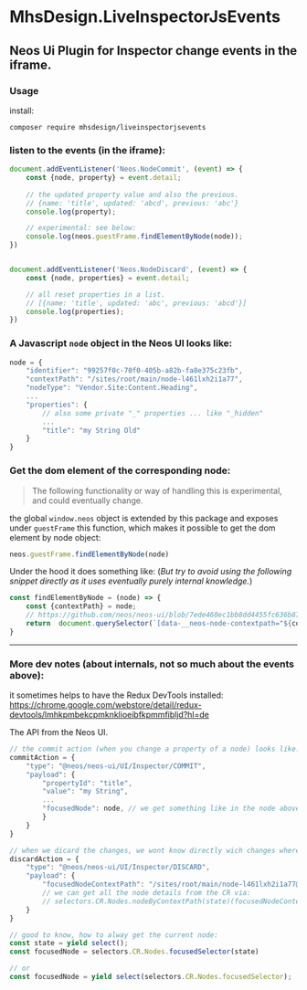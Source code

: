 # MhsDesign.LiveInspectorJsEvents

## Neos Ui Plugin for Inspector change events in the iframe.

### Usage

install:
```
composer require mhsdesign/liveinspectorjsevents
```

### listen to the events (in the iframe):

```js
document.addEventListener('Neos.NodeCommit', (event) => {
    const {node, property} = event.detail;
    
    // the updated property value and also the previous.
    // {name: 'title', updated: 'abcd', previous: 'abc'}
    console.log(property);

    // experimental: see below:
    console.log(neos.guestFrame.findElementByNode(node));
})


document.addEventListener('Neos.NodeDiscard', (event) => {
    const {node, properties} = event.detail;

    // all reset properties in a list.
    // [{name: 'title', updated: 'abc', previous: 'abcd'}]
    console.log(properties);
})
```

### A Javascript `node` object in the Neos UI looks like:
```js
node = {
    "identifier": "99257f0c-70f0-405b-a82b-fa8e375c23fb",
    "contextPath": "/sites/root/main/node-l461lxh2i1a77",
    "nodeType": "Vendor.Site:Content.Heading",
    ...
    "properties": {
        // also some private "_" properties ... like "_hidden"
        ...
        "title": "my String Old"
    }
}
```

### Get the dom element of the corresponding node:

> The following functionality or way of handling this is experimental, and could eventually change.

the global `window.neos` object is extended by this package and exposes under `guestFrame` this function, which makes it possible to get the dom element by node object:
```js
neos.guestFrame.findElementByNode(node)
```


Under the hood it does something like:
(*But try to avoid using the following snippet directly as it uses eventually purely internal knowledge.*)

```js
const findElementByNode = (node) => {
    const {contextPath} = node;
    // https://github.com/neos/neos-ui/blob/7ede460ec1bb8dd4455fc636b875c137d112e89d/packages/neos-ui-guest-frame/src/dom.js#L76
    return  document.querySelector(`[data-__neos-node-contextpath="${contextPath}"]`);
}
```

--------

### More dev notes (about internals, not so much about the events above):

it sometimes helps to have the Redux DevTools installed:
https://chrome.google.com/webstore/detail/redux-devtools/lmhkpmbekcpmknklioeibfkpmmfibljd?hl=de

The API from the Neos UI.

```js
// the commit action (when you change a property of a node) looks like:
commitAction = {
    "type": "@neos/neos-ui/UI/Inspector/COMMIT",
    "payload": {
        "propertyId": "title",
        "value": "my String",
        ...
        "focusedNode": node, // we get something like in the node above
        }
    }
}

// when we dicard the changes, we wont know directly wich changes where made before.
discardAction = {
    "type": "@neos/neos-ui/UI/Inspector/DISCARD",
    "payload": {
        "focusedNodeContextPath": "/sites/root/main/node-l461lxh2i1a77@user-mhs"
        // we can get all the node details from the CR via:
        // selectors.CR.Nodes.nodeByContextPath(state)(focusedNodeContextPath)
    }
}

// good to know, how to alway get the current node:
const state = yield select();
const focusedNode = selectors.CR.Nodes.focusedSelector(state)

// or
const focusedNode = yield select(selectors.CR.Nodes.focusedSelector);

```
